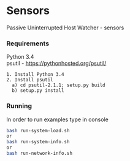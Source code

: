 # Sensors

Passive Uninterrupted Host Watcher - sensors

### Requirements

Python 3.4  
psutil - https://pythonhosted.org/psutil/ 

    1. Install Python 3.4  
    2. Install psutil   
      a) cd psutil-2.1.1; setup.py build  
      b) setup.py install  
  


### Running

In order to run examples type in console  
```bash
bash run-system-load.sh  
or  
bash run-system-info.sh  
or  
bash run-network-info.sh
```

